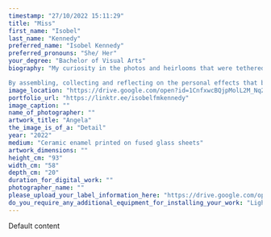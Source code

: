 ```yaml
---
timestamp: "27/10/2022 15:11:29"
title: "Miss"
first_name: "Isobel"
last_name: "Kennedy"
preferred_name: "Isobel Kennedy"
preferred_pronouns: "She/ Her"
your_degree: "Bachelor of Visual Arts"
biography: "My curiosity in the photos and heirlooms that were tethered to the people who came before us, and how through these items, they are connected to us still in the present. Has been the bases of my body of work, over the course of this year, for my 3rd year studies. 

By assembling, collecting and reflecting on the personal effects that belonged to my Nonni and Bisnonni (Grandparents and Great Grandparents); their narrative of searching for belonging was uncovered. Through the medium of glass, I set out in creating a series of four layered panels, to become a new space for these hidden and tucked away reminders of the displacement, migration, isolation and gentrification they went through after WWII. These images evoke an ephemeral sense in my display, by highlighting their existence, transforming the size of these small personal artifacts into larger replications, are an effort to mirror the faith they clung on too. The stress that the process of imprinting and layering onto the glass I have undertaken, means the longevity of the work is subject to crack and break. These imperfections, ticking time bombs, that could fracture or erase the images are one in the same with the people and places within the work. My hope is for viewers too look within their own reasons to saviour and collect similar materials, to see them now in a new light."
image_location: "https://drive.google.com/open?id=1CnfxwcBQjpMolL2M_Nq2Gd886m0ttcnc"
portfolio_url: "https://linktr.ee/isobelfmkennedy"
image_caption: ""
name_of_photographer: ""
artwork_title: "Angela"
the_image_is_of_a: "Detail"
year: "2022"
medium: "Ceramic enamel printed on fused glass sheets"
artwork_dimensions: ""
height_cm: "93"
width_cm: "58"
depth_cm: "20"
duration_for_digital_work: ""
photographer_name: ""
please_upload_your_label_information_here: "https://drive.google.com/open?id=1M_s0LOa8Xa71ndIx089VPVDkKWQh3Gqo"
do_you_require_any_additional_equipment_for_installing_your_work: "Lights - to illuminate the work"
---
```


Default content